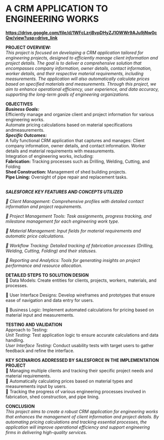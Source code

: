<b><h1>A CRM APPLICATION TO ENGINEERING WORKS</h1>
https://drive.google.com/file/d/1WFcLzrjBvpDHyZJ1OWWr9AJu9jNw0cQw/view?usp=drive_link</b>

<b>PROJECT OVERVIEW:</b><br>
<em>This project is focused on developing a CRM application tailored for engineering projects, designed to efficiently manage client information and project details. The goal is to deliver a comprehensive solution that encompasses company information, owner details, contact information, worker details, and their respective material requirements, including measurements. The application will also automatically calculate prices based on specified materials and measurements. Through this project, we aim to enhance operational efficiency, user experience, and data accuracy, supporting the long-term goals of engineering organizations.</em>
 
<b>OBJECTIVES</b><br>
<i><b>Business Goals:</b></i><br>
Efficiently manage and organize client and project information for various engineering works.<br>
Automate pricing calculations based on material specifications andmeasurements.<br>
<b><i>Specific Outcomes:</i></b><br>
A fully functional CRM application that captures and manages: Client company information, owner details, and contact information.
Worker details and material requirements with measurements.<br>
Integration of engineering works, including:<br>
<b>Fabrication:</b> Tracking processes such as Drilling, Welding, Cutting, and Folding<br>
<b>Shed Construction:</b> Management of shed building projects.<br>
<b>Pipe Lining:</b> Oversight of pipe repair and replacement tasks.<br>

<br><b><i>SALESFORCE KEY FEATURES AND CONCEPTS UTILIZED</i></b></br><em>

 Client Management: Comprehensive profiles with detailed contact information and project requirements.<br>
 
 Project Management Tools: Task assignments, progress tracking, and milestone management for each engineering work type.<br>
 
 Material Management: Input fields for material requirements and automatic price calculations.<br>
 
 Workflow Tracking: Detailed tracking of fabrication processes (Drilling, Welding, Cutting, Folding) and their statuses.<br>
 
 Reporting and Analytics: Tools for generating insights on project performance and resource allocation.<br></em>

<b>DETAILED STEPS TO SOLUTION DESIGN</b><br>
 Data Models: Create entities for clients, projects, workers, materials, and processes.<br>
 
 User Interface Designs: Develop wireframes and prototypes that ensure ease of navigation and data entry for users.<br>
 
 Business Logic: Implement automated calculations for pricing based on material input and measurements.<br>

<b>TESTING AND VALIDATION</b><br>
Approach to Testing:<br>
<i>Unit Testing:</i> Test application logic to ensure accurate calculations and data handling.<br>
<i>User Interface Testing:</i> Conduct usability tests with target users to gather feedback and refine the interface.<br>

<b>KEY SCENARIOS ADDRESSED BY SALESFORCE IN THE IMPLEMENTATION PROJECT</b><br>
 Managing multiple clients and tracking their specific project needs and material requirements.<br>
 Automatically calculating prices based on material types and measurements input by users.<br>
 Tracking the progress of various engineering processes involved in fabrication, shed construction, and pipe lining.<br>

<b>CONCLUSION</b><br><em>
This project aims to create a robust CRM application for engineering works that enhances the management of client information and project details. By automating pricing calculations and tracking essential processes, the application will improve operational efficiency and support engineering firms in delivering high-quality services.</em>
 

	
